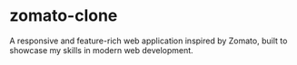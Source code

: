 # zomato-clone
A responsive and feature-rich web application inspired by Zomato, built to showcase my skills in modern web development.  
